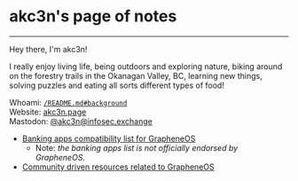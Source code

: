 # akc3n's page of notes
---

Hey there, I'm akc3n!   

I really enjoy living life, being outdoors and exploring nature, biking around on the forestry trails in the Okanagan Valley, BC, learning new things, solving puzzles and eating all sorts different types of food! 

Whoami: [`/README.md#background`](https://github.com/akc3n/akc3n.page#background)      
Website: [akc3n.page](https://akc3n.page/)   
Mastodon: [@akc3n@infosec.exchange](https://infosec.exchange/@akc3n)      

- [Banking apps compatibility list for GrapheneOS](https://privsec.dev/banking)  
  + Note: _the banking apps list is not officially endorsed by GrapheneOS._
- [Community driven resources related to GrapheneOS](https://akc3n.page/links/#community-driven)
